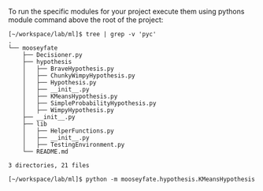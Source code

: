 To run the specific modules for your project execute them using pythons module command above the root of the project:
```
[~/workspace/lab/ml]$ tree | grep -v 'pyc'
.
└── mooseyfate
    ├── Decisioner.py
    ├── hypothesis
    │   ├── BraveHypothesis.py
    │   ├── ChunkyWimpyHypothesis.py
    │   ├── Hypothesis.py
    │   ├── __init__.py
    │   ├── KMeansHypothesis.py
    │   ├── SimpleProbabilityHypothesis.py
    │   ├── WimpyHypothesis.py
    ├── __init__.py
    ├── lib
    │   ├── HelperFunctions.py
    │   ├── __init__.py
    │   ├── TestingEnvironment.py
    └── README.md

3 directories, 21 files

[~/workspace/lab/ml]$ python -m mooseyfate.hypothesis.KMeansHypothesis
```
